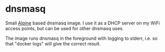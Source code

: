 # dnsmasq

Small [Alpine](https://alpinelinux.org) based dnsmasq image. I use it as a DHCP server on my WiFi access points, but
can be used for other dnsmasq uses.

The image runs dnsmasq in the foreground with logging to stderr, i.e. so that "docker logs" will give the correct result.
